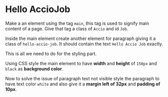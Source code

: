 # Hello AccioJob

Make a an element using the tag `main`, this tag is used to signify main content of a page. Give that tag a class of `Accio` and id `Job`.
 

 Inside the main element create another element for paragraph giving it a class of `hello-accio-job`.
 It should contain the text `Hello Accio Job` exactly.
 

 This is all we need to do for the styling part.
 

 Using CSS style the main element to have **width** and **height** of `150px` and `black` as **background color**.
 

 Now to solve the issue of paragraph text not visible style the paragraph to have text color `white` and also give it a **margin left of 32px** and **padding of 10px**.
